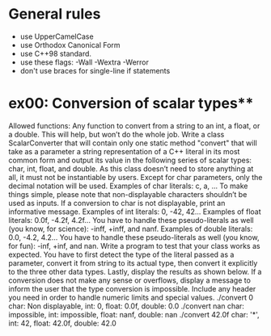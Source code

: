 # General rules
- use UpperCamelCase
- use Orthodox Canonical Form
- use C++98 standard.
- use these flags: -Wall -Wextra -Werror
- don't use braces for single-line if statements

# ex00: Conversion of scalar types**
Allowed functions: Any function to convert from a string to an int, a float, or a double. 
This will help, but won’t do the whole job. Write a class ScalarConverter that will contain only one static method "convert" that will take as a parameter a string representation of a C++ literal in its most common form and output its value in the following series of scalar types: char, int, float, and double. As this class doesn’t need to store anything at all, it must not be instantiable by users. Except for char parameters, only the decimal notation will be used. 
Examples of char literals: c, a, ... 
To make things simple, please note that non-displayable characters shouldn’t be used as inputs. If a conversion to char is not displayable, print an informative message. 
Examples of int literals: 0, -42, 42... 
Examples of float literals: 0.0f, -4.2f, 4.2f... 
You have to handle these pseudo-literals as well (you know, for science): -inff, +inff, and nanf. 
Examples of double literals: 0.0, -4.2, 4.2... 
You have to handle these pseudo-literals as well (you know, for fun): -inf, +inf, and nan. 
Write a program to test that your class works as expected. You have to first detect the type of the literal passed as a parameter, convert it from string to its actual type, then convert it explicitly to the three other data types. Lastly, display the results as shown below. If a conversion does not make any sense or overflows, display a message to inform the user that the type conversion is impossible. Include any header you need in order to handle numeric limits and special values. 
./convert 0
char: Non displayable, int: 0, float: 0.0f, double: 0.0
./convert nan
char: impossible, int: impossible, float: nanf, double: nan
./convert 42.0f
char: '*', int: 42, float: 42.0f, double: 42.0